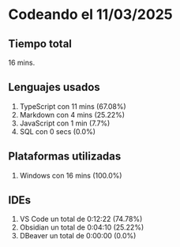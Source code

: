 # Codeando el 11/03/2025

## Tiempo total
16 mins.

## Lenguajes usados
1. TypeScript con 11 mins (67.08%)
1. Markdown con 4 mins (25.22%)
1. JavaScript con 1 min (7.7%)
1. SQL con 0 secs (0.0%)

## Plataformas utilizadas
1. Windows con 16 mins (100.0%)

## IDEs
1. VS Code un total de 0:12:22 (74.78%)
1. Obsidian un total de 0:04:10 (25.22%)
1. DBeaver un total de 0:00:00 (0.0%)
